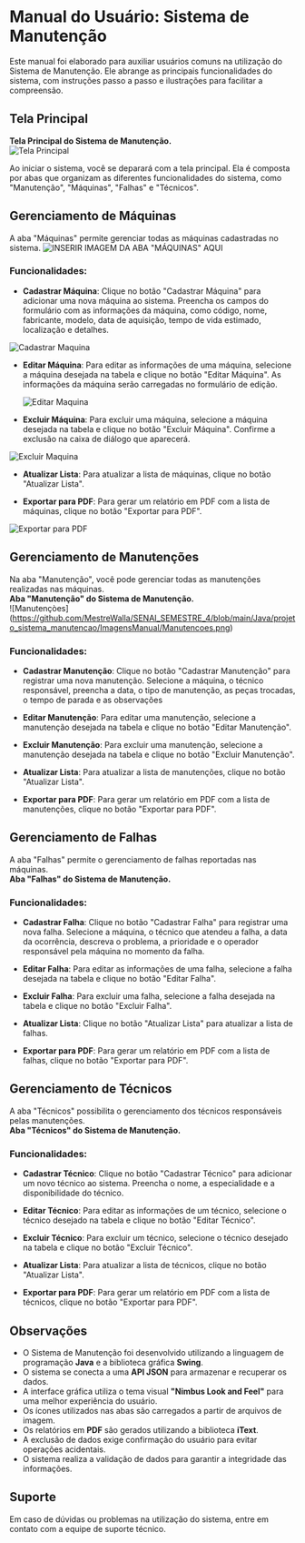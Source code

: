 # Manual do Usuário: Sistema de Manutenção

Este manual foi elaborado para auxiliar usuários comuns na utilização do Sistema de Manutenção. Ele abrange as principais funcionalidades do sistema, com instruções passo a passo e ilustrações para facilitar a compreensão.

## Tela Principal

**Tela Principal do Sistema de Manutenção.**  
![Tela Principal](https://github.com/MestreWalla/SENAI_SEMESTRE_4/blob/main/Java/projeto_sistema_manutencao/ImagensManual/Manutencoes.png)

Ao iniciar o sistema, você se deparará com a tela principal. Ela é composta por abas que organizam as diferentes funcionalidades do sistema, como "Manutenção", "Máquinas", "Falhas" e "Técnicos".

## Gerenciamento de Máquinas

A aba "Máquinas" permite gerenciar todas as máquinas cadastradas no sistema.
 ![INSERIR IMAGEM DA ABA "MÁQUINAS" AQUI](https://github.com/MestreWalla/SENAI_SEMESTRE_4/blob/main/Java/projeto_sistema_manutencao/ImagensManual/Maquinas.png) 

### Funcionalidades:

- **Cadastrar Máquina**: Clique no botão "Cadastrar Máquina" para adicionar uma nova máquina ao sistema. Preencha os campos do formulário com as informações da máquina, como código, nome, fabricante, modelo, data de aquisição, tempo de vida estimado, localização e detalhes.

![Cadastrar Maquina](https://github.com/MestreWalla/SENAI_SEMESTRE_4/blob/main/Java/projeto_sistema_manutencao/ImagensManual/CadastroMaquina.png)
  
- **Editar Máquina**: Para editar as informações de uma máquina, selecione a máquina desejada na tabela e clique no botão "Editar Máquina". As informações da máquina serão carregadas no formulário de edição.

  ![Editar Maquina](https://github.com/MestreWalla/SENAI_SEMESTRE_4/blob/main/Java/projeto_sistema_manutencao/ImagensManual/EditarMaquina.png)
  
- **Excluir Máquina**: Para excluir uma máquina, selecione a máquina desejada na tabela e clique no botão "Excluir Máquina". Confirme a exclusão na caixa de diálogo que aparecerá.

![Excluir Maquina](https://github.com/MestreWalla/SENAI_SEMESTRE_4/blob/main/Java/projeto_sistema_manutencao/ImagensManual/ExcluirMaquina.png)
  
- **Atualizar Lista**: Para atualizar a lista de máquinas, clique no botão "Atualizar Lista".
  
- **Exportar para PDF**: Para gerar um relatório em PDF com a lista de máquinas, clique no botão "Exportar para PDF".

![Exportar para PDF](https://github.com/MestreWalla/SENAI_SEMESTRE_4/blob/main/Java/projeto_sistema_manutencao/ImagensManual/ExportarPDF.png)

## Gerenciamento de Manutenções

Na aba "Manutenção", você pode gerenciar todas as manutenções realizadas nas máquinas.  
**Aba "Manutenção" do Sistema de Manutenção.**  
![Manutençòes] (https://github.com/MestreWalla/SENAI_SEMESTRE_4/blob/main/Java/projeto_sistema_manutencao/ImagensManual/Manutencoes.png)

### Funcionalidades:

- **Cadastrar Manutenção**: Clique no botão "Cadastrar Manutenção" para registrar uma nova manutenção. Selecione a máquina, o técnico responsável, preencha a data, o tipo de manutenção, as peças trocadas, o tempo de parada e as observações
  
- **Editar Manutenção**: Para editar uma manutenção, selecione a manutenção desejada na tabela e clique no botão "Editar Manutenção".
  
- **Excluir Manutenção**: Para excluir uma manutenção, selecione a manutenção desejada na tabela e clique no botão "Excluir Manutenção".
  
- **Atualizar Lista**: Para atualizar a lista de manutenções, clique no botão "Atualizar Lista".
  
- **Exportar para PDF**: Para gerar um relatório em PDF com a lista de manutenções, clique no botão "Exportar para PDF".

## Gerenciamento de Falhas

A aba "Falhas" permite o gerenciamento de falhas reportadas nas máquinas.  
**Aba "Falhas" do Sistema de Manutenção.**  

### Funcionalidades:

- **Cadastrar Falha**: Clique no botão "Cadastrar Falha" para registrar uma nova falha. Selecione a máquina, o técnico que atendeu a falha, a data da ocorrência, descreva o problema, a prioridade e o operador responsável pela máquina no momento da falha.
  
- **Editar Falha**: Para editar as informações de uma falha, selecione a falha desejada na tabela e clique no botão "Editar Falha".
  
- **Excluir Falha**: Para excluir uma falha, selecione a falha desejada na tabela e clique no botão "Excluir Falha".
  
- **Atualizar Lista**: Clique no botão "Atualizar Lista" para atualizar a lista de falhas.
  
- **Exportar para PDF**: Para gerar um relatório em PDF com a lista de falhas, clique no botão "Exportar para PDF".

## Gerenciamento de Técnicos

A aba "Técnicos" possibilita o gerenciamento dos técnicos responsáveis pelas manutenções.  
**Aba "Técnicos" do Sistema de Manutenção.**  

### Funcionalidades:

- **Cadastrar Técnico**: Clique no botão "Cadastrar Técnico" para adicionar um novo técnico ao sistema. Preencha o nome, a especialidade e a disponibilidade do técnico.
  
- **Editar Técnico**: Para editar as informações de um técnico, selecione o técnico desejado na tabela e clique no botão "Editar Técnico".
  
- **Excluir Técnico**: Para excluir um técnico, selecione o técnico desejado na tabela e clique no botão "Excluir Técnico".
  
- **Atualizar Lista**: Para atualizar a lista de técnicos, clique no botão "Atualizar Lista".
  
- **Exportar para PDF**: Para gerar um relatório em PDF com a lista de técnicos, clique no botão "Exportar para PDF".

## Observações

- O Sistema de Manutenção foi desenvolvido utilizando a linguagem de programação **Java** e a biblioteca gráfica **Swing**.
- O sistema se conecta a uma **API JSON** para armazenar e recuperar os dados.
- A interface gráfica utiliza o tema visual **"Nimbus Look and Feel"** para uma melhor experiência do usuário.
- Os ícones utilizados nas abas são carregados a partir de arquivos de imagem.
- Os relatórios em **PDF** são gerados utilizando a biblioteca **iText**.
- A exclusão de dados exige confirmação do usuário para evitar operações acidentais.
- O sistema realiza a validação de dados para garantir a integridade das informações.

## Suporte

Em caso de dúvidas ou problemas na utilização do sistema, entre em contato com a equipe de suporte técnico.
